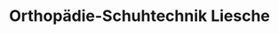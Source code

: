 ---
title: "Orthopädie-Schuhtechnik Liesche"
url: /heidersdorf/orthopaedie-schuhtechnik-liesche/
shop: Schuhe
---